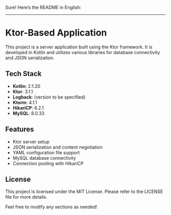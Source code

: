 <div display="flex" class="css-18uwpz8"><div aria-expanded="false" aria-haspopup="dialog" style="position: fixed; user-select: none; pointer-events: none;"></div><div id="chat-room-message-3" class="css-0"><div class="css-1j17jy3"><p color="$color_text_primary" class="css-np9kzu">Sure! Here’s the README in English:</p>
<hr>
<h1 color="$color_text_primary" font-size="30px" font-weight="600" class="css-xlls5m">Ktor-Based Application</h1>
<p color="$color_text_primary" class="css-np9kzu">This project is a server application built using the Ktor framework. It is developed in Kotlin and utilizes various libraries for database connectivity and JSON serialization.</p>
<h2 color="$color_text_primary" font-size="24px" font-weight="600" class="css-13o5nww">Tech Stack</h2>
<ul color="$color_text_primary" class="css-25cm1">
<li color="$color_text_primary" class="css-10efh88"><strong color="$color_text_primary" class="css-q6mb20">Kotlin</strong>: 2.1.20</li>
<li color="$color_text_primary" class="css-10efh88"><strong color="$color_text_primary" class="css-q6mb20">Ktor</strong>: 3.1.1</li>
<li color="$color_text_primary" class="css-10efh88"><strong color="$color_text_primary" class="css-q6mb20">Logback</strong>: (version to be specified)</li>
<li color="$color_text_primary" class="css-10efh88"><strong color="$color_text_primary" class="css-q6mb20">Ktorm</strong>: 4.1.1</li>
<li color="$color_text_primary" class="css-10efh88"><strong color="$color_text_primary" class="css-q6mb20">HikariCP</strong>: 6.2.1</li>
<li color="$color_text_primary" class="css-10efh88"><strong color="$color_text_primary" class="css-q6mb20">MySQL</strong>: 8.0.33</li>
</ul>
<h2 color="$color_text_primary" font-size="24px" font-weight="600" class="css-13o5nww">Features</h2>
<ul color="$color_text_primary" class="css-25cm1">
<li color="$color_text_primary" class="css-10efh88">Ktor server setup</li>
<li color="$color_text_primary" class="css-10efh88">JSON serialization and content negotiation</li>
<li color="$color_text_primary" class="css-10efh88">YAML configuration file support</li>
<li color="$color_text_primary" class="css-10efh88">MySQL database connectivity</li>
<li color="$color_text_primary" class="css-10efh88">Connection pooling with HikariCP</li>
</ul>
<h2 color="$color_text_primary" font-size="24px" font-weight="600" class="css-13o5nww"><h2 color="$color_text_primary" font-size="24px" font-weight="600" class="css-13o5nww">License</h2>
<p color="$color_text_primary" class="css-np9kzu">This project is licensed under the MIT License. Please refer to the LICENSE file for more details.</p>
<p color="$color_text_primary" class="css-np9kzu">Feel free to modify any sections as needed!</p></div></div></div>